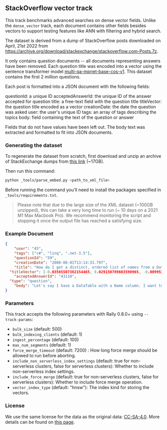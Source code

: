 ## StackOverflow vector track

This track benchmarks advanced searches on dense vector fields. Unlike the
`dense_vector` track, each document contains other fields besides vectors to
support testing features like ANN with filtering and hybrid search.

The dataset is derived from a dump of StackOverflow posts downloaded on April, 21st 2022 from
https://archive.org/download/stackexchange/stackoverflow.com-Posts.7z.

It only contains question documents -- all documents representing answers have
been removed. Each question title was encoded into a vector using the sentence
transformer model
[multi-qa-mpnet-base-cos-v1](https://huggingface.co/sentence-transformers/multi-qa-mpnet-base-cos-v1).
This dataset contains the first 2 million questions.

Each post is formatted into a JSON document with the following fields:

  questionId:	      a unique ID
  acceptedAnswerId: the unique ID of the answer accepted for question
  title:	          a free-text field with the question title
  titleVector:      the question title encoded as a vector
  creationDate:	    the date the question was asked
  user:	            the user's unique ID
  tags:	            an array of tags describing the topics
  body:             field containing the text of the question or answer

Fields that do not have values have been left out. The body text was extracted
and formatted to fit into JSON documents.

### Generating the dataset

To regenerate the dataset from scratch, first download and unzip an archive
of StackExchange dumps from [this link](https://archive.org/download/stackexchange/stackoverflow.com-Posts.7z) (~17GB).

Then run this command:
```bash
python _tools/parse_embed.py <path_to_xml_file>
```

Before running the command you'll need to install the packages specified in `_tools/requirements.txt`.

> Please note that due to the large size of the XML dataset (~100GB unzipped), this can take a very long time to run (~ 10 days on a 2021 M1 Max Macbook Pro).
We recommend monitoring the script and stopping it once the output file has reached a satisfying size.

### Example Document

```json
{
	"user": "45",
	"tags": ["c#", "linq", ".net-3.5"],
	"questionId": "59",
	"creationDate": "2008-08-01T13:14:33.797",
	"title": "How do I get a distinct, ordered list of names from a DataTable using LINQ?",
  "titleVector": [-0.03565507382154465, 0.029150789603590965, -0.009953430853784084, ...],
	"acceptedAnswerId": "43110",
  "type": "question",
	"body": "Let's say I have a DataTable with a Name column. I want to have a collection of the unique names ordered alphabetically. The following query ignores the order by clause. var names = (from DataRow dr in dataTable.Rows orderby (string)dr[\"Name\"] select (string)dr[\"Name\"]).Distinct(); Why does the orderby not get enforced? "
}
```

### Parameters

This track accepts the following parameters with Rally 0.8.0+ using `--track-params`:

* `bulk_size` (default: 500)
* `bulk_indexing_clients` (default: 1)
* `ingest_percentage` (default: 100)
* `max_num_segments` (default: 1)
* `force_merge_timeout` (default: 7200) : How long force merge should be allowed to run before aborting.
* `include_non_serverless_index_settings` (default: true for non-serverless clusters, false for serverless clusters): Whether to include non-serverless index settings.
* `include_force_merge` (default: true for non-serverless clusters, false for serverless clusters): Whether to include force merge operation.
* `vector_index_type` (default: "hnsw"): The index kind for storing the vectors.

### License
We use the same license for the data as the original data: [CC-SA-4.0](http://creativecommons.org/licenses/by-sa/4.0/).
More details can be found on [this page](https://archive.org/details/stackexchange).
